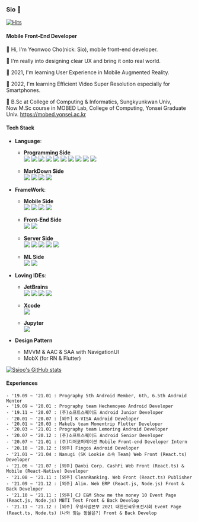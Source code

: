 ### Sio 👋

[![Hits](https://hits.seeyoufarm.com/api/count/incr/badge.svg?url=https%3A%2F%2Fgithub.com%2FSsioo%2FSsioo&count_bg=%2379C83D&title_bg=%23555555&icon=&icon_color=%23E7E7E7&title=hits&edge_flat=false)](https://hits.seeyoufarm.com)

#### Mobile Front-End Developer
🌱 Hi, I'm Yeonwoo Cho(nick: Sio), mobile front-end developer.

🌱 I'm really into designing clear UX and bring it onto real world.

🌱 2021, I'm learning User Experience in Mobile Augmented Reality.

🌱 2022, I'm learning Efficient Video Super Resolution especially for Smartphones.

🌱 B.Sc at College of Computing & Informatics, Sungkyunkwan Univ, \
Now M.Sc course in MOBED Lab, College of Computing, Yonsei Graduate Univ.
https://mobed.yonsei.ac.kr


#### Tech Stack
- **Language**: 
  * **Programming Side** \
<span><img src="https://img.shields.io/badge/Kotlin-0095D5?style=flat&logo=Kotlin&logoColor=white"/></span>
<span><img src="https://img.shields.io/badge/Java-007396?style=flat&logo=Java&logoColor=white"/></span>
<span><img src="https://img.shields.io/badge/Dart-0175C2?style=flat&logo=Dart&logoColor=white"/><span>
<span><img src="https://img.shields.io/badge/Javascript-F7DF1E?style=flat&logo=Javascript&logoColor=white"/></span>
<span><img src="https://img.shields.io/badge/Typescript-3178C6?style=flat&logo=Typescript&logoColor=white"/></span>
<span><img src="https://img.shields.io/badge/Python-3776AB?style=flate&logo=Python&logoColor=white"/></span>
<span><img src="https://img.shields.io/badge/PyScript-3776AB?style=flat&logo=Python&logoColor=white"/></span>
<span><img src="https://img.shields.io/badge/Swift-FA7343?style=flat&logo=Swift&logoColor=white"/></span>
<span><img src="https://img.shields.io/badge/MySQL-4479A1?style=flat&logo=MySQL&logoColor=white"/></span>
<span><img src="https://img.shields.io/badge/jinja-B41717?style=flat&logo=jinja&logoColor=white"/></span>

  * **MarkDown Side** \
<span><img src="https://img.shields.io/badge/Sass-CC6699?style=flat&logo=Sass&logoColor=white"/></span>
<span><img src="https://img.shields.io/badge/CSS3-1572B6?style=flat&logo=CSS3&logoColor=white"/></span>
<span><img src="https://img.shields.io/badge/HTML5-E34F26?style=flat&logo=HTML5&logoColor=white"/></span>
<span><img src="https://img.shields.io/badge/JSS-F7DF1E?style=flat&logo=JSS&logoColor=white"/></span>

- **FrameWork**: 
  * **Mobile Side** \
<span><img src="https://img.shields.io/badge/AndroidX-3DDC84?style=flat&logo=Android&logoColor=white"/></span>
<span><img src="https://img.shields.io/badge/Flutter-02569B?style=flat&logo=Flutter&logoColor=white"/></span>
<span><img src="https://img.shields.io/badge/ReactNative-61DAFB?style=flat&logo=React&logoColor=blue"/></span>
<span><img src="https://img.shields.io/badge/SwiftUI-FA7343?style=flat&logo=Swift&logoColor=white"/></span>
 
  * **Front-End Side** \
<span><img src="https://img.shields.io/badge/React.js-61DAFB?style=flat&logo=React&logoColor=blue"/></span>
<span><img src="https://img.shields.io/badge/Three.js-000000?style=flat&logo=Three.js&logoColor=white"/></span>
 
  * **Server Side** \
<span><img src="https://img.shields.io/badge/Node.js-339933?style=flat&logo=Node.js&logoColor=white"/></span>
<span><img src="https://img.shields.io/badge/Next.js-000000?style=flat&logo=Next.js&logoColor=white"/></span>
 <span><img src="https://img.shields.io/badge/PHP-777BB4?style=flat&logo=PHP&logoColor=white"/></span>
<span><img src="https://img.shields.io/badge/Flask-000000?style=flat&logo=Flask&logoColor=white"/></span>
<span><img src="https://img.shields.io/badge/Django-092E20?style=flat&logo=Django&logoColor=white"/></span>
 
  * **ML Side** \
<span><img src="https://img.shields.io/badge/Tensorflow-FF6F00?style=flat&logo=Tensorflow&logoColor=white"/></span>
<span><img src="https://img.shields.io/badge/Pytorch-EE4C2C?style=flat&logo=Pytorch&logoColor=white"/></span>
 

- **Loving IDEs**:
  * **JetBrains** \
<span><img src="https://img.shields.io/badge/PyCharm-000000?style=flat&logo=PyCharm&logoColor=white"/></span>
<span><img src="https://img.shields.io/badge/WebStorm-000000?style=flat&logo=WebStorm&logoColor=white"/></span>
<span><img src="https://img.shields.io/badge/DataGrip-000000?style=flat&logo=DataGrip&logoColor=white"/></span>
<span><img src="https://img.shields.io/badge/Android Studio-3DDC84?style=flat&logo=Android Studio&logoColor=white"/></span>
 
  * **Xcode** \
<span><img src="https://img.shields.io/badge/Xcode-147EFB?style=flat&logo=Xcode&logoColor=white"/></span>
 
  * **Jupyter** \
<span><img src="https://img.shields.io/badge/Jupyter-F37626?style=flat&logo=Jupyter&logoColor=white"/></span>
 
- **Design Pattern**
  * MVVM & AAC & SAA with NavigationUI
  * MobX (for RN & Flutter)

[![Ssioo's GitHub stats](https://github-readme-stats.vercel.app/api?username=Ssioo)](https://github.com/anuraghazra/github-readme-stats)


#### Experiences
```
- '19.09 ~ '21.01 : Prography 5th Android Member, 6th, 6.5th Android Mentor
- '19.09 ~ '20.01 : Prography team Hechemoyeo Android Developer
- '19.11 ~ '20.07 : (주)소프트스퀘어드 Android Junior Developer
- '20.01 ~ '20.07 : [외주] K-VISA Android Developer
- '20.01 ~ '20.03 : MakeUs team Momentrip Flutter Developer
- '20.03 ~ '21.01 : Prography team Lemoring Android Developer
- '20.07 ~ '20.12 : (주)소프트스퀘어드 Android Senior Developer
- '20.07 ~ '21.01 : (주)디어코퍼레이션 Mobile Front-end Developer Intern
- '20.10 ~ '20.12 : [외주] Fingos Android Developer
- '21.01 ~ '21.04 : Nanugi (SK Lookie 소속 Team) Web Front (React.ts) Developer
- '21.06 ~ '21.07 : [외주] Danbi Corp. CashFi Web Front (React.ts) & Mobile (React-Native) Developer
- '21.08 ~ '21.11 : [외주] CleanRanking. Web Front (React.ts) Publisher
- '21.09 ~ '21.12 : [외주] Alim. Web ERP (React.js, Node.js) Front & Back Developer
- '21.10 ~ '21.11 : [외주] CJ E&M Show me the money 10 Event Page (React.js, Node.js) MBTI Test Front & Back Develop
- '21.11 ~ '21.12 : [외주] 우정사업본부 2021 대한민국우표전시회 Event Page (React.ts, Node.ts) (나와 맞는 동물은?) Front & Back Develop
```

<!--
**Ssioo/Ssioo** is a ✨ _special_ ✨ repository because its `README.md` (this file) appears on your GitHub profile.

Here are some ideas to get you started:

- 🔭 I’m currently working on ...
- 🌱 I’m currently learning ...
- 👯 I’m looking to collaborate on ...
- 🤔 I’m looking for help with ...
- 💬 Ask me about ...
- 📫 How to reach me: ...
- 😄 Pronouns: ...
- ⚡ Fun fact: ...
-->
